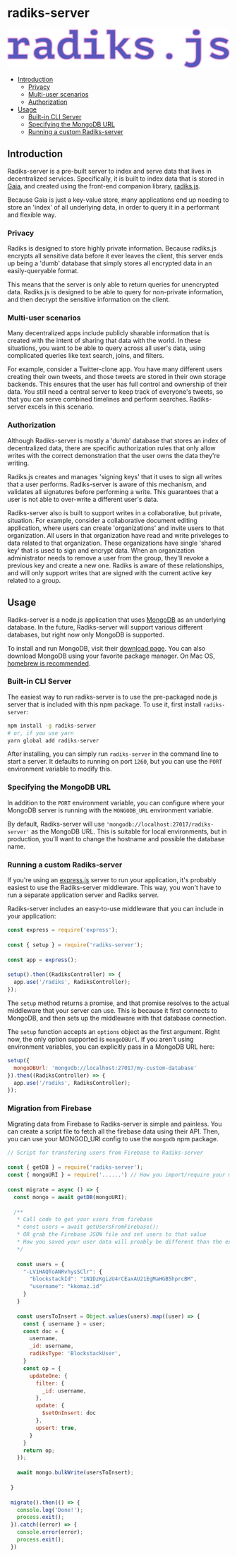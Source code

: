 # radiks-server

![radiks.js](./radiks.js@2x.png)

<!-- TOC depthFrom:2 -->

- [Introduction](#introduction)
  - [Privacy](#privacy)
  - [Multi-user scenarios](#multi-user-scenarios)
  - [Authorization](#authorization)
- [Usage](#usage)
  - [Built-in CLI Server](#built-in-cli-server)
  - [Specifying the MongoDB URL](#specifying-the-mongodb-url)
  - [Running a custom Radiks-server](#running-a-custom-radiks-server)

<!-- /TOC -->

## Introduction

Radiks-server is a pre-built server to index and serve data that lives in decentralized services. Specifically, it is built to index data that is stored in [Gaia](https://github.com/blockstack/gaia), and created using the front-end companion library, [radiks.js](https://github.com/hstove/radiks).

Because Gaia is just a key-value store, many applications end up needing to store an 'index' of all underlying data, in order to query it in a performant and flexible way.

### Privacy

Radiks is designed to store highly private information. Because radiks.js encrypts all sensitive data before it ever leaves the client, this server ends up being a 'dumb' database that simply stores all encrypted data in an easily-queryable format.

This means that the server is only able to return queries for unencrypted data. Radiks.js is designed to be able to query for non-private information, and then decrypt the sensitive information on the client.

### Multi-user scenarios

Many decentralized apps include publicly sharable information that is created with the intent of sharing that data with the world. In these situations, you want to be able to query across all user's data, using complicated queries like text search, joins, and filters.

For example, consider a Twitter-clone app. You have many different users creating their own tweets, and those tweets are stored in their own storage backends. This ensures that the user has full control and ownership of their data. You still need a central server to keep track of everyone's tweets, so that you can serve combined timelines and perform searches. Radiks-server excels in this scenario.

### Authorization

Although Radiks-server is mostly a 'dumb' database that stores an index of decentralized data, there are specific authorization rules that only allow writes with the correct demonstration that the user owns the data they're writing.

Radiks.js creates and manages 'signing keys' that it uses to sign all writes that a user performs. Radiks-server is aware of this mechanism, and validates all signatures before performing a write. This guarantees that a user is not able to over-write a different user's data.

Radiks-server also is built to support writes in a collaborative, but private, situation. For example, consider a collaborative document editing application, where users can create 'organizations' and invite users to that organization. All users in that organization have read and write priveleges to data related to that organization. These organizations have single 'shared key' that is used to sign and encrypt data. When an organization administrator needs to remove a user from the group, they'll revoke a previous key and create a new one. Radiks is aware of these relationships, and will only support writes that are signed with the current active key related to a group.

## Usage

Radiks-server is a node.js application that uses [MongoDB](https://www.mongodb.com/) as an underlying database. In the future, Radiks-server will support various different databases, but right now only MongoDB is supported.

To install and run MongoDB, visit their [download page](https://www.mongodb.com/download-center/community). You can also download MongoDB using your favorite package manager. On Mac OS, [homebrew is recommended](https://docs.mongodb.com/manual/tutorial/install-mongodb-on-os-x/#install-mongodb-community-edition-with-homebrew).

### Built-in CLI Server

The easiest way to run radiks-server is to use the pre-packaged node.js server that is included with this npm package. To use it, first install `radiks-server`:

~~~bash
npm install -g radiks-server
# or, if you use yarn
yarn global add radiks-server
~~~

After installing, you can simply run `radiks-server` in the command line to start a server. It defaults to running on port `1260`, but you can use the `PORT` environment variable to modify this.

### Specifying the MongoDB URL

In addition to the `PORT` environment variable, you can configure where your MongoDB server is running with the `MONGODB_URL` environment variable.

By default, Radiks-server will use `'mongodb://localhost:27017/radiks-server'` as the MongoDB URL. This is suitable for local environments, but in production, you'll want to change the hostname and possible the database name.

### Running a custom Radiks-server

If you're using an [express.js](https://expressjs.com/) server to run your application, it's probably easiest to use the Radiks-server middleware. This way, you won't have to run a separate application server and Radiks server.

Radiks-server includes an easy-to-use middleware that you can include in your application:

~~~javascript
const express = require('express');

const { setup } = require('radiks-server');

const app = express();

setup().then((RadiksController) => {
  app.use('/radiks', RadiksController);
});
~~~

The `setup` method returns a promise, and that promise resolves to the actual middleware that your server can use. This is because it first connects to MongoDB, and then sets up the middleware with that database connection.

The `setup` function accepts an `options` object as the first argument. Right now, the only option supported is `mongoDBUrl`. If you aren't using environment variables, you can explicitly pass in a MongoDB URL here:

~~~javascript
setup({
  mongoDBUrl: 'mongodb://localhost:27017/my-custom-database'
}).then((RadiksController) => {
  app.use('/radiks', RadiksController);
});
~~~

### Migration from Firebase
Migrating data from Firebase to Radiks-server is simple and painless.  You can create a script file to fetch all the firebase data using their API.  Then, you can use your MONGOD_URI config to use the `mongodb` npm package.

```js
// Script for transfering users from Firebase to Radiks-server

const { getDB } = require('radiks-server');
const { mongoURI } = require('......') // How you import/require your mongoURI is up to you

const migrate = async () => {
  const mongo = await getDB(mongoURI);

  /**
   * Call code to get your users from firebase
   * const users = await getUsersFromFirebase();
   * OR grab the Firebase JSON file and set users to that value
   * How you saved your user data will proably be different than the example below
   */

   const users = {
     "-LV1HAQToANRvhysSClr": {
       "blockstackId": "1N1DzKgizU4rCEaxAU21EgMaHGB5hprcBM",
       "username": "kkomaz.id"
     }
   }

   const usersToInsert = Object.values(users).map((user) => {
     const { username } = user;
     const doc = {
       username,
       _id: username,
       radiksType: 'BlockstackUser',
     }
     const op = {
       updateOne: {
         filter: {
           _id: username,
         },
         update: {
           $setOnInsert: doc
         },
         upsert: true,
       }
     }
     return op;
   });

   await mongo.bulkWrite(usersToInsert);

 }

 migrate().then(() => {
   console.log('Done!');
   process.exit();
 }).catch((error) => {
   console.error(error);
   process.exit();
 })
```
